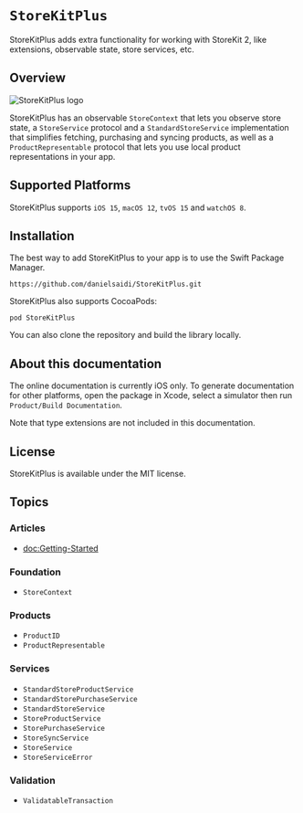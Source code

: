 # ``StoreKitPlus``

StoreKitPlus adds extra functionality for working with StoreKit 2, like extensions, observable state, store services, etc.


## Overview

![StoreKitPlus logo](Logo.png)

StoreKitPlus has an observable ``StoreContext`` that lets you observe store state, a ``StoreService`` protocol and a ``StandardStoreService`` implementation that simplifies fetching, purchasing and syncing products, as well as a ``ProductRepresentable`` protocol that lets you use local product representations in your app.


## Supported Platforms

StoreKitPlus supports `iOS 15`, `macOS 12`, `tvOS 15` and `watchOS 8`.



## Installation

The best way to add StoreKitPlus to your app is to use the Swift Package Manager.

```
https://github.com/danielsaidi/StoreKitPlus.git
```

StoreKitPlus also supports CocoaPods:

```
pod StoreKitPlus
```

You can also clone the repository and build the library locally.



## About this documentation

The online documentation is currently iOS only. To generate documentation for other platforms, open the package in Xcode, select a simulator then run `Product/Build Documentation`.

Note that type extensions are not included in this documentation.




## License

StoreKitPlus is available under the MIT license.



## Topics

### Articles

- <doc:Getting-Started>

### Foundation

- ``StoreContext``

### Products

- ``ProductID``
- ``ProductRepresentable``

### Services

- ``StandardStoreProductService``
- ``StandardStorePurchaseService``
- ``StandardStoreService``
- ``StoreProductService``
- ``StorePurchaseService``
- ``StoreSyncService``
- ``StoreService``
- ``StoreServiceError``

### Validation

- ``ValidatableTransaction``

